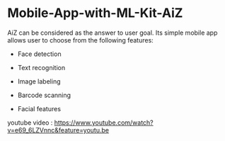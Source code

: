 # Mobile-App-with-ML-Kit-AiZ
AiZ can be considered as the answer to user goal. Its simple mobile app allows user to choose from the following features:

- Face detection

- Text recognition

- Image labeling

- Barcode scanning

- Facial features 

youtube video : https://www.youtube.com/watch?v=e69_6LZVnnc&feature=youtu.be
